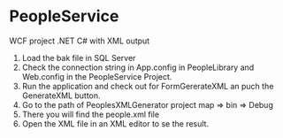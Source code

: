 # PeopleService
WCF project .NET C# with  XML output

1. Load the bak file in SQL Server
2. Check the connection string in App.config in PeopleLibrary and Web.config in the PeopleService Project.
3. Run the application and check out for FormGererateXML an puch the GenerateXML button.
4. Go to the path of PeoplesXMLGenerator project map => bin => Debug
5. There you will find the people.xml file
6. Open the XML file in an XML editor to se the result.
